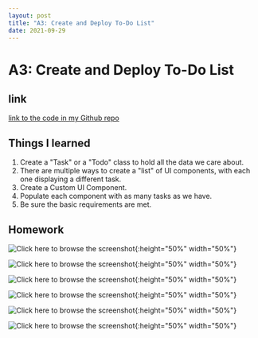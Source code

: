 ```yaml
---
layout: post
title: "A3: Create and Deploy To-Do List"
date: 2021-09-29
---
```


# A3: Create and Deploy To-Do List
## link
[link to the code in my Github repo](https://github.com/sharonzidi/cs5520_mobile_app_development)


## Things I learned

1. Create a "Task" or a "Todo" class to hold all the data we care about. 
2. There are multiple ways to create a "list" of UI components, with each one displaying a different task.
3. Create a Custom UI Component.
4. Populate each component with as many tasks as we have.
5. Be sure the basic requirements are met. 


## Homework

![Click here to browse the screenshot](/cs5520_mobile_app_development/assets/images/todo_blank.png){:height="50%" width="50%"}

![Click here to browse the screenshot](/cs5520_mobile_app_development/assets/images/todo_type.png){:height="50%" width="50%"}

![Click here to browse the screenshot](/cs5520_mobile_app_development/assets/images/todo_add_task.png){:height="50%" width="50%"}

![Click here to browse the screenshot](/cs5520_mobile_app_development/assets/images/todo_first_task.png){:height="50%" width="50%"}

![Click here to browse the screenshot](/cs5520_mobile_app_development/assets/images/todo_add_task2.png){:height="50%" width="50%"}

![Click here to browse the screenshot](/cs5520_mobile_app_development/assets/images/todo_two_task.png){:height="50%" width="50%"}





